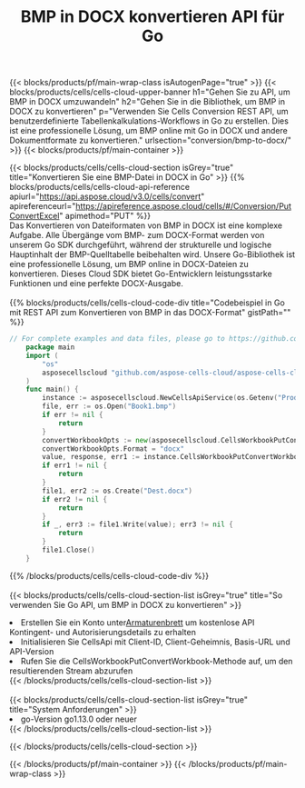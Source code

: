 ﻿---
title:  BMP in DOCX konvertieren API für Go
description:  Cloud-APIs und SDKs für Microsoft Excel und OpenOffice Calc. Konvertieren Sie die Tabelle in ein anderes Dateiformat.
url: /de/go/conversion/bmp-to-docx/
---
{{< blocks/products/pf/main-wrap-class isAutogenPage="true" >}}
{{< blocks/products/cells/cells-cloud-upper-banner h1="Gehen Sie zu API, um BMP in DOCX umzuwandeln" h2="Gehen Sie in die Bibliothek, um BMP in DOCX zu konvertieren" p="Verwenden Sie Cells Conversion REST API, um benutzerdefinierte Tabellenkalkulations-Workflows in Go zu erstellen. Dies ist eine professionelle Lösung, um BMP online mit Go in DOCX und andere Dokumentformate zu konvertieren." urlsection="conversion/bmp-to-docx/" >}}
{{< blocks/products/pf/main-container >}}

{{< blocks/products/cells/cells-cloud-section isGrey="true" title="Konvertieren Sie eine BMP-Datei in DOCX in Go" >}}
{{% blocks/products/cells/cells-cloud-api-reference apiurl="https://api.aspose.cloud/v3.0/cells/convert" apireferenceurl="https://apireference.aspose.cloud/cells/#/Conversion/PutConvertExcel" apimethod="PUT" %}}
<br/>
Das Konvertieren von Dateiformaten von BMP in DOCX ist eine komplexe Aufgabe. Alle Übergänge vom BMP- zum DOCX-Format werden von unserem Go SDK durchgeführt, während der strukturelle und logische Hauptinhalt der BMP-Quelltabelle beibehalten wird. Unsere Go-Bibliothek ist eine professionelle Lösung, um BMP online in DOCX-Dateien zu konvertieren. Dieses Cloud SDK bietet Go-Entwicklern leistungsstarke Funktionen und eine perfekte DOCX-Ausgabe.
<br/>
<br/>
{{% blocks/products/cells/cells-cloud-code-div title="Codebeispiel in Go mit REST API zum Konvertieren von BMP in das DOCX-Format" gistPath="" %}}
 
```go
// For complete examples and data files, please go to https://github.com/aspose-cells-cloud/aspose-cells-cloud-go/
    package main
    import (
	    "os"
	    asposecellscloud "github.com/aspose-cells-cloud/aspose-cells-cloud-go/v22"
    )
    func main() {
	    instance := asposecellscloud.NewCellsApiService(os.Getenv("ProductClientId"), os.Getenv("ProductClientSecret"))
	    file, err := os.Open("Book1.bmp")
	    if err != nil {
		    return
	    }
	    convertWorkbookOpts := new(asposecellscloud.CellsWorkbookPutConvertWorkbookOpts)
	    convertWorkbookOpts.Format = "docx"
	    value, response, err1 := instance.CellsWorkbookPutConvertWorkbook(file, convertWorkbookOpts)
	    if err1 != nil {
		    return
	    }
	    file1, err2 := os.Create("Dest.docx")
	    if err2 != nil {
		    return
	    }
	    if _, err3 := file1.Write(value); err3 != nil {
		    return
	    }
	    file1.Close()
    }
```
 
{{% /blocks/products/cells/cells-cloud-code-div %}}
<br/>
<br/>
{{< blocks/products/cells/cells-cloud-section-list isGrey="true" title="So verwenden Sie Go API, um BMP in DOCX zu konvertieren" >}}
<li> Erstellen Sie ein Konto unter<a href="https://dashboard.aspose.cloud/">Armaturenbrett</a> um kostenlose API Kontingent- und Autorisierungsdetails zu erhalten</li>
<li>Initialisieren Sie CellsApi mit Client-ID, Client-Geheimnis, Basis-URL und API-Version</li>
<li>Rufen Sie die CellsWorkbookPutConvertWorkbook-Methode auf, um den resultierenden Stream abzurufen</li>
{{< /blocks/products/cells/cells-cloud-section-list >}}
<br/>
<br/>
{{< blocks/products/cells/cells-cloud-section-list isGrey="true" title="System Anforderungen" >}}
<li>go-Version go1.13.0 oder neuer</li>
{{< /blocks/products/cells/cells-cloud-section-list >}}

{{< /blocks/products/cells/cells-cloud-section >}}

{{< /blocks/products/pf/main-container >}}
{{< /blocks/products/pf/main-wrap-class >}}
